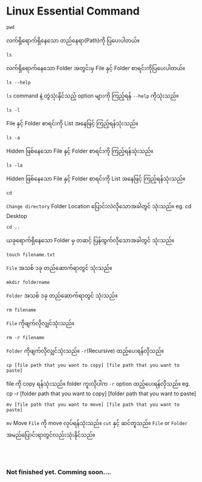 # Linux Essential Command

```
pwd
```
လက်ရှိရောက်ရှိနေသော တည်နေရာ(Path)ကို ပြပေးပါတယ်။

```
ls
```
လက်ရှိရောက်နေသော Folder အတွင်းမှ File နှင့် Folder စာရင်းကိုပြပေးပါတယ်။

```
ls --help
```
`ls` command နဲ့ တွဲသုံးနိုင်သည့် option များကို ကြည့်ရန် `--help` ကိုသုံးသည်။

```
ls -l
```
File နှင့် Folder စာရင်းကို List အနေဖြင့် ကြည့်ရန်သုံးသည်။

```
ls -a
```
Hidden ဖြစ်နေသော File နှင့် Folder စာရင်းကို ကြည့်ရန်သုံးသည်။
```
ls -la
```
Hidden ဖြစ်နေသော File နှင့် Folder စာရင်းကို List အနေဖြင့် ကြည့်ရန်သုံးသည်။
```
cd
```
`Change directory` Folder Location ပြောင်းလဲလိုသောအခါတွင် သုံးသည်။
eg. cd Desktop

```
cd ..
```
ယခုရောက်ရှိနေသော Folder မှ တဆင့် ပြန်ထွက်လိုသောအခါတွင် သုံးသည်။
```
touch filename.txt
```
`File` အသစ် ၁ခု တည်ဆောက်ရာတွင် သုံးသည်။
```
mkdir foldername
```
`Folder` အသစ် ၁ခု တည်ဆောက်ရာတွင် သုံးသည်။
```
rm filename
```
`File` ကိုဖျက်လိုလျှင်သုံးသည်။
```
rm -r filename
```
`Folder` ကိုဖျက်လိုလျှင်သုံးသည်။ `-r`(Recursive) ထည့်ပေးရန်လိုသည်။
```
cp [file path that you want to copy] [file path that you want to paste]
```
file ကို copy ရန်သုံးသည်။
folder ကူးလိုပါက `-r` option ထည့်ပေးရန်လိုသည်။ 
eg. cp -r [folder path that you want to copy] [folder path that you want to paste]
```
mv [file path that you want to move] [file path that you want to paste]
```
`mv` Move `File` ကို move လုပ်ရန်သုံးသည်။ `cut` နှင့် ဆင်တူသည်။
`File` or `Folder` အမည်ပြောင်းရာတွင်လည်းသုံးနိုင်သည်။

<br>
<br>

### Not finished yet. Comming soon....
